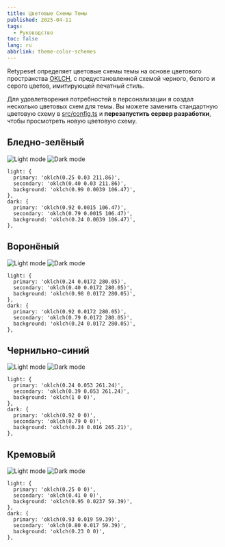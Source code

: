 ```yaml
---
title: Цветовые Схемы Темы
published: 2025-04-11
tags:
  - Руководство
toc: false
lang: ru
abbrlink: theme-color-schemes
---
```


Retypeset определяет цветовые схемы темы на основе цветового пространства [OKLCH](https://oklch.com/), с предустановленной схемой черного, белого и серого цветов, имитирующей печатный стиль.

Для удовлетворения потребностей в персонализации я создал несколько цветовых схем для темы. Вы можете заменить стандартную цветовую схему в [src/config.ts](https://github.com/radishzzz/astro-theme-retypeset/blob/master/src/config.ts) и **перезапустить сервер разработки**, чтобы просмотреть новую цветовую схему.

## Бледно-зелёный

![Light mode](../../../assets/images/1-light.jpeg)
![Dark mode](../../../assets/images/1-dark.jpeg)

```
light: {
  primary: 'oklch(0.25 0.03 211.86)',
  secondary: 'oklch(0.40 0.03 211.86)',
  background: 'oklch(0.99 0.0039 106.47)',
},
dark: {
  primary: 'oklch(0.92 0.0015 106.47)',
  secondary: 'oklch(0.79 0.0015 106.47)',
  background: 'oklch(0.24 0.0039 106.47)',
},
```

## Воронёный

![Light mode](../../../assets/images/2-light.jpeg)
![Dark mode](../../../assets/images/2-dark.jpeg)

```
light: {
  primary: 'oklch(0.24 0.0172 280.05)',
  secondary: 'oklch(0.40 0.0172 280.05)',
  background: 'oklch(0.98 0.0172 280.05)',
},
dark: {
  primary: 'oklch(0.92 0.0172 280.05)',
  secondary: 'oklch(0.79 0.0172 280.05)',
  background: 'oklch(0.24 0.0172 280.05)',
},
```

## Чернильно-синий

![Light mode](../../../assets/images/4-light.jpeg)
![Dark mode](../../../assets/images/4-dark.jpeg)

```
light: {
  primary: 'oklch(0.24 0.053 261.24)',
  secondary: 'oklch(0.39 0.053 261.24)',
  background: 'oklch(1 0 0)',
},
dark: {
  primary: 'oklch(0.92 0 0)',
  secondary: 'oklch(0.79 0 0)',
  background: 'oklch(0.24 0.016 265.21)',
},
```

## Кремовый

![Light mode](../../../assets/images/3-light.jpeg)
![Dark mode](../../../assets/images/3-dark.jpeg)

```
light: {
  primary: 'oklch(0.25 0 0)',
  secondary: 'oklch(0.41 0 0)',
  background: 'oklch(0.95 0.0237 59.39)',
},
dark: {
  primary: 'oklch(0.93 0.019 59.39)',
  secondary: 'oklch(0.80 0.017 59.39)',
  background: 'oklch(0.23 0 0)',
},
```
